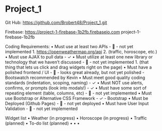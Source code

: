 # Project_1

Git Hub:    https://github.com/Brobert48/Project_1.git

Firebase:   https://project-1-firebase-1b2fb.firebaseio.com
            project-1-firebase-1b2fb

Coding Requirements:
    • Must use at least two APIs
        -  ⃠ 
        - not yet implemented
        1. https://openweathermap.org/api
        2. (traffic, horoscope, etc.)
    • Must use AJAX to pull data
        - ✓
    • Must utilize at least one new library or technology that we haven’t discussed
        -  ⃠ 
        - not yet implemented
        1. (that thing that lets us click and drag widgets right on the page)
    • Must have a polished frontend / UI
        -  ⃠ 
        - looks great already, but not yet polished
        - Bootswatch recommended by Kevin
    • Must meet good quality coding standards (indentation, scoping, naming)
        - ✓
    • Must NOT use alerts, confirms, or prompts (look into modals!)
        - ✓
    • Must have some sort of repeating element (table, columns, etc)
        -  ⃠ 
        - not yet implemented
    • Must use Bootstrap or Alternative CSS Framework
        - ✓
        - Bootstrap
    • Must be Deployed (Github Pages)
        -  ⃠ 
        - not yet deployed
    • Must have User Input Validation
        -  ⃠ 
        - not yet implemented

Widget list
    • Weather (in progress)
    • Horoscope (in progress)
    • Traffic (planned)
    • To-do list (planned)
    • 
    • 
    • 


